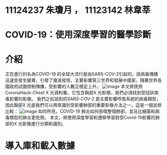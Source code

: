 # 11124237 朱瓊月 ， 11123142 林韋莘
# COVID-19：使用深度學習的醫學診斷

# 介紹
正在進行的名為COVID-19 的全球大流行是由SARS-COV-2引起的，該病毒傳播迅速並發生變異，引發了幾波疫情，主要影響第三世界和發展中國家。隨著世界各國政府試圖控制傳播，受影響的人數正穩定上升。
![image](https://github.com/user-attachments/assets/904519ac-9d46-44a2-b344-2ae70cf6e84b)
本文將使用CoronaHack-Chest X 光資料集。它包含胸部X 光影像，我們必須找到受冠狀病毒影響的影像。
我們之前談到的SARS-COV-2 是主要影響呼吸系統的病毒類型，因此胸部X 光是我們可以用來識別受影響肺部的重要影像方法之一。這是一個並排比較：
![image](https://github.com/user-attachments/assets/6fbb0acd-e7fb-4cef-b886-e53bfecc05cb)
如你所見，COVID-19 肺炎如何吞噬整個肺部，並且比細菌和病毒類型的肺炎更危險。
本文，將使用深度學習和遷移學習對受Covid-19影響的肺部的X 光影像進行分類和識別。
# 導入庫和載入數據
